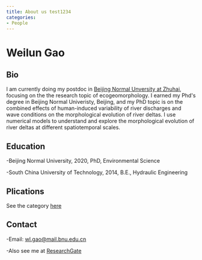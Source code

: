 ```yaml
---
title: About us test1234
categories: 
- People
---
```


# Weilun Gao
## Bio

I am currently doing my postdoc in [Beijing Normal Unversity at Zhuhai](https://zhuhai.bnu.edu.cn), focusing on the the research topic of ecogeomorphology. I earned my Phd's degree in Beijing Normal Univeristy, Beijing, and my PhD topic is on the combined effects of human-induced variability of river discharges and wave conditions on the morphological evolution of river deltas. I use numerical models to understand and explore the morphological evolution of river deltas at different spatiotemporal scales.

## Education

-Beijing Normal University, 2020, PhD, Environmental Science 

-South China University of Technology, 2014, B.E., Hydraulic Engineering

## Plications

See the category [here](https://weilungao.github.io/category/#/Publication)

## Contact

-Email: wl.gao@mail.bnu.edu.cn

-Also see me at [ResearchGate](https://www.researchgate.net/profile/Weilun_Gao2)



